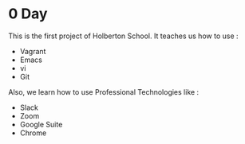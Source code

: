 # 0 Day

This is the first project of Holberton School. It teaches us how to use :
* Vagrant
* Emacs
* vi
* Git

Also, we learn how to use Professional Technologies like :
* Slack
* Zoom
* Google Suite
* Chrome
